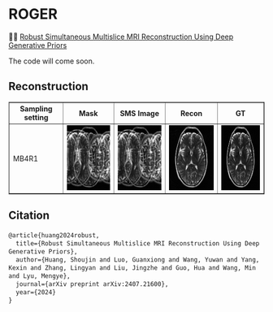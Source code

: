 # ROGER
👏👏 [Robust Simultaneous Multislice MRI Reconstruction Using Deep Generative Priors](https://arxiv.org/abs/2407.21600)

The code will come soon.

## Reconstruction
<table border="1" cellspacing="10" cellpadding="10">
  <tr>
    <th>Sampling setting</th>
    <th>Mask</th>
    <th>SMS Image</th>
    <th>Recon</th>
    <th>GT</th>
  </tr>
  <tr>
    <td>
      MB4R1
    </td>
    <td>
         <img src="misc/img_MB4R1.png" class="giphy-embed" height="128" width="128" alt="SMS Image">
    </td>
    <td>
        <img src="misc/img_MB4R1.png" class="giphy-embed" height="128" width="128" alt="SMS Image">
    </td>
    <td>
        <img src="misc/fastMRI_MB4R1.gif" frameborder="0" class="giphy-embed" allowfullscreen height="128" width="128" alt="Recon Image">
    </td>
    <td>
        <img src="misc/gt.gif" frameborder="0" class="giphy-embed" allowfullscreen height="128" width="128" alt="GT">
    </td>
  </tr>
</table>


## Citation
```
@article{huang2024robust,
  title={Robust Simultaneous Multislice MRI Reconstruction Using Deep Generative Priors},
  author={Huang, Shoujin and Luo, Guanxiong and Wang, Yuwan and Yang, Kexin and Zhang, Lingyan and Liu, Jingzhe and Guo, Hua and Wang, Min and Lyu, Mengye},
  journal={arXiv preprint arXiv:2407.21600},
  year={2024}
}
```

